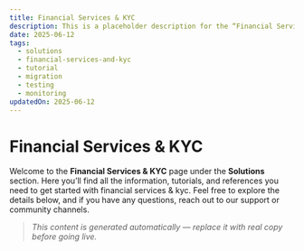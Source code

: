 ```yaml
---
title: Financial Services & KYC
description: This is a placeholder description for the “Financial Services & KYC” page, giving readers a quick overview of what they can expect to find here.
date: 2025-06-12
tags:
  - solutions
  - financial-services-and-kyc
  - tutorial
  - migration
  - testing
  - monitoring
updatedOn: 2025-06-12
---
```

# Financial Services & KYC

Welcome to the **Financial Services & KYC** page under the **Solutions** section. Here you’ll find all the information, tutorials, and references you need to get started with financial services & kyc. Feel free to explore the details below, and if you have any questions, reach out to our support or community channels.

> _This content is generated automatically — replace it with real copy before going live._ 
